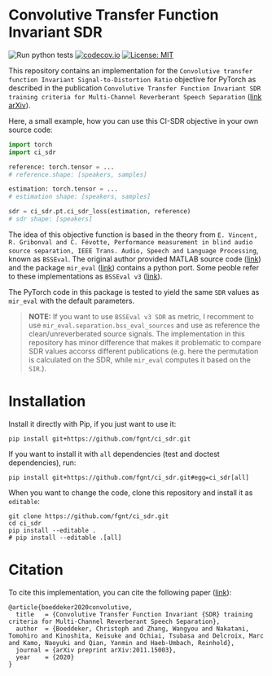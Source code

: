 # Convolutive Transfer Function Invariant SDR

![Run python tests](https://github.com/fgnt/ci_sdr/workflows/Run%20python%20tests/badge.svg)
[![codecov.io](https://codecov.io/github/fgnt/ci_sdr/coverage.svg?branch=main)](https://codecov.io/github/fgnt/ci_sdr?branch=main)
[![License: MIT](https://img.shields.io/badge/License-MIT-blue.svg)](https://github.com/fgnt/ci_sdr/blob/master/LICENSE)

<!-- ![Run python dependency test](https://github.com/fgnt/ci_sdr/workflows/Run%20python%20dependency%20test/badge.svg) -->

This repository contains an implementation for the `Convolutive transfer function Invariant Signal-to-Distortion Ratio` objective for PyTorch as described in the publication `Convolutive Transfer Function Invariant SDR training criteria for Multi-Channel Reverberant Speech Separation` ([link arXiv][arXiv]).

Here, a small example, how you can use this CI-SDR objective in your own source code:

```python
import torch
import ci_sdr

reference: torch.tensor = ...
# reference.shape: [speakers, samples]

estimation: torch.tensor = ...
# estimation shape: [speakers, samples]

sdr = ci_sdr.pt.ci_sdr_loss(estimation, reference)
# sdr shape: [speakers]
```

The idea of this objective function is based in the theory from `E. Vincent, R. Gribonval and C. Févotte, Performance measurement in blind audio source separation, IEEE Trans. Audio, Speech and Language Processing`, known as
`BSSEval`.
The original author provided MATLAB source code ([link](http://bass-db.gforge.inria.fr/bss_eval/)) and the package `mir_eval` ([link](http://craffel.github.io/mir_eval/#module-mir_eval.separation)) contains a python port. Some peoble refer to these implementations as `BSSEval v3` ([link](https://github.com/sigsep/bsseval)).

The PyTorch code in this package is tested to yield the same `SDR` values as `mir_eval` with the default parameters.

> **NOTE:** If you want to use `BSSEval v3 SDR` as metric, I recomment to use `mir_eval.separation.bss_eval_sources` and use as reference the clean/unreverberated source signals. The implementation in this repository has minor difference that makes it problematic to compare SDR values accorss different publications (e.g. here the permutation is calculated on the SDR, while `mir_eval` computes it based on the `SIR`.).



# Installation

Install it directly with Pip, if you just want to use it:

```
pip install git+https://github.com/fgnt/ci_sdr.git
```

If you want to install it with `all` dependencies (test and doctest dependencies), run:

```
pip install git+https://github.com/fgnt/ci_sdr.git#egg=ci_sdr[all]
```

When you want to change the code, clone this repository and install it as `editable`:

```
git clone https://github.com/fgnt/ci_sdr.git
cd ci_sdr
pip install --editable .
# pip install --editable .[all]
```

# Citation

To cite this implementation, you can cite the following paper ([link](arXiv)):
```
@article{boeddeker2020convolutive,
  title   = {Convolutive Transfer Function Invariant {SDR} training criteria for Multi-Channel Reverberant Speech Separation},
  author  = {Boeddeker, Christoph and Zhang, Wangyou and Nakatani, Tomohiro and Kinoshita, Keisuke and Ochiai, Tsubasa and Delcroix, Marc and Kamo, Naoyuki and Qian, Yanmin and Haeb-Umbach, Reinhold},
  journal = {arXiv preprint arXiv:2011.15003},
  year    = {2020}
}
```



[arXiv]: https://arxiv.org/abs/2011.15003